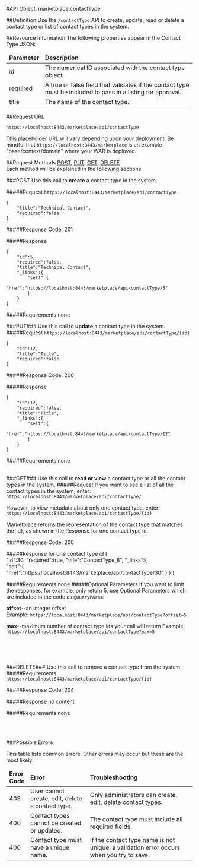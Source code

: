 #API Object: marketplace.contactType

##Definition 
Use the `/contactType` API to create, update, read or delete a contact type or list of contact types in the system. 

##Resource Information
The following properties appear in the Contact Type JSON:

<table style="width:100%">
    <thead>
        <tr>
            <td><b>Parameter</b></td>
            <td><b>Description</b></td
        </tr>
    </thead>
    <tbody>
        <tr>
            <td>id</td>
            <td>The numerical ID associated with the contact type object.</td> 
        </tr>
        <tr>
            <td>required</td>
            <td>A true or false field that validates if the contact type must be included to pass in a listing for approval.</td> 
        </tr>
        <tr>
            <td>title</td>
            <td>The name of the contact type.</td> 
        </tr>
    </tbody>
</table>
 
##Request URL

`https://localhost:8443/marketplace/api/contactType`

This placeholder URL will vary depending upon your deployment. Be mindful that `https://localhost:8443/marketplace` is an example "base/context/domain" where your WAR is deployed.  

##Request Methods
[POST](https://github.com/stephaniesaylor/Practice-Repo/blob/master/OZP_contactTypeAPI.md#POST),
[PUT](https://github.com/stephaniesaylor/Practice-Repo/blob/master/OZP_contactTypeAPI.md#PUT), 
[GET](https://github.com/stephaniesaylor/Practice-Repo/blob/master/OZP_contactTypeAPI.md#GET), 
[DELETE](https://github.com/stephaniesaylor/Practice-Repo/blob/master/OZP_contactTypeAPI.md#DELETE)
<br>
Each method will be explained in the following sections:

###<a name=POST>POST</a>
Use this call to **create** a contact type in the system.

#####Request
`https://localhost:8443/marketplace/api/contactType`

    {  
        "title":"Technical Contact",
        "required":false
    }


#####Response Code:
201

#####Response

    {  
        "id":5,
        "required":false,
        "title":"Technical Contact",
        "_links":{  
            "self":{  
                "href":"https://localhost:8443/marketplace/api/contactType/5"
            }
        }
    }

#####Requirements
none
<br>




###<a name=PUT>PUT</a>###
Use this call to **update** a contact type in the system.
#####Request
`https://localhost:8443/marketplace/api/contactType/{id}`

    {  
        "id":12,
        "title":"Title",
        "required":false
    }

#####Response Code:
200

#####Response
    
    {  
        "id":12,
        "required":false,
        "title":"Title",
        "_links":{  
            "self":{  
                "href":"https://localhost:8443/marketplace/api/contactType/12"
            }
        }
    }

#####Requirements
none
<br>
<br>


###<a name=GET>GET</a>###
Use this call to **read or view** a contact type or all the contact types in the system.
#####Request
If you want to see a list of all the contact types in the system, enter:
`https://localhost:8443/marketplace/api/contactType/`

However, to view metadata about only one contact type, enter:
`https://localhost:8443/marketplace/api/contactType/{id}`
 
Marketplace returns the representation of the contact type that matches the{id}, as shown in the Response for one contact type id. 

#####Response Code:
200

#####Response for one contact type id
    {  
        "id":30,
        "required":true,
        "title":"ContactType_8",
        "_links":{  
            "self":{  
                "href":"https://localhost:8443/marketplace/api/contactType/30"
            }
        }
    }

#####Requirements
none
#####Optional Parameters
If you want to limit the responses, for example, only return 5, use Optional Parameters which are included in the code as `@QueryParam`:

**offset**--an integer offset <br>
Example: `https://localhost:8443/marketplace/api/contactType?offset=5`

**max**--maximum number of contact type ids your call will return
Example: `https://localhost:8443/marketplace/api/contactType?max=5`

<br>
<br>
<br>

###<a name=DELETE>DELETE</a>###
Use this call to remove a contact type from the system.
#####Requirements
`https://localhost:8443/marketplace/api/contactType/{id}`

#####Response Code:
204

#####Response
no content<br>    
       
#####Requirements
none

<br>
<br>




###Possible Errors

This table lists common errors. Other errors may occur but these are the most likely:
<table style="width:100%">
    <thead>
        <tr>    
            <td><b>Error <br> Code</b></td>
            <td><b>Error</b></td>
            <td><b>Troubleshooting</b></td>
        </tr>
    </thead>
    <tbody>
        <tr>
            <td>403
            <td>User cannot create, edit, delete a contact type.
            <td>Only administrators can create, edit, delete contact types.</td> 
        </tr>  
        <tr>
            <td>400
            <td>Contact types cannot be created or updated.
            <td>The contact type must include all required fields.</td> 
        </tr>
        <tr>
            <td>400
            <td>Contact type must have a unique name.</td>
            <td>If the contact type name is not unique, a validation error occurs when you try to save.</td> 
        </tr>
    </tbody>
</table> 

